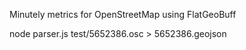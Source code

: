Minutely metrics for OpenStreetMap using FlatGeoBuff

node parser.js test/5652386.osc > 5652386.geojson

